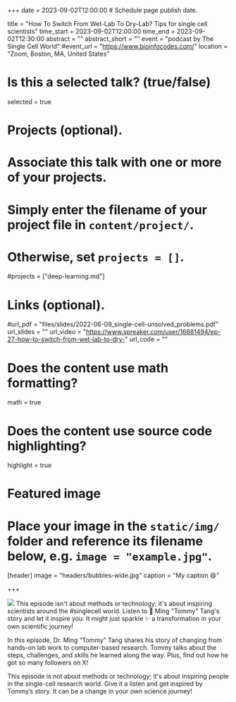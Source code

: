 +++
date = 2023-09-02T12:00:00  # Schedule page publish date.

title = "How To Switch From Wet-Lab To Dry-Lab? Tips for single cell scientists"
time_start = 2023-09-02T12:00:00
time_end = 2023-09-02T12:30:00
abstract = ""
abstract_short = ""
event = "podcast by The Single Cell World"
#event_url = "https://www.bioinfocodes.com/"
location = "Zoom, Boston, MA, United States"

# Is this a selected talk? (true/false)
selected = true

# Projects (optional).
#   Associate this talk with one or more of your projects.
#   Simply enter the filename of your project file in `content/project/`.
#   Otherwise, set `projects = []`.
#projects = ["deep-learning.md"]

# Links (optional).
#url_pdf = "files/slides/2022-06-09_single-cell-unsolved_problems.pdf"
url_slides = ""
url_video = "https://www.spreaker.com/user/16881494/ep-27-how-to-switch-from-wet-lab-to-dry-"
url_code = ""


# Does the content use math formatting?
math = true

# Does the content use source code highlighting?
highlight = true

# Featured image
# Place your image in the `static/img/` folder and reference its filename below, e.g. `image = "example.jpg"`.
[header]
image = "headers/bubbles-wide.jpg"
caption = "My caption :smile:"

+++

![](/img/singlecellworld.png)
This episode isn't about methods or technology; it's about inspiring scientists around the #singlecell world.
Listen to 🎯 Ming "Tommy" Tang's story and let it inspire you.
It might just sparkle ✨ a transformation in your own scientific journey!

In this episode, Dr. Ming “Tommy” Tang shares his story of changing from hands-on lab work to computer-based research. Tommy talks about the steps, challenges, and skills he learned along the way. Plus, find out how he got so many followers on X!

This episode is not about methods or technology; it's about inspiring people in the single-cell research world. Give it a listen and get inspired by Tommy’s story. It can be a change in your own science journey!

